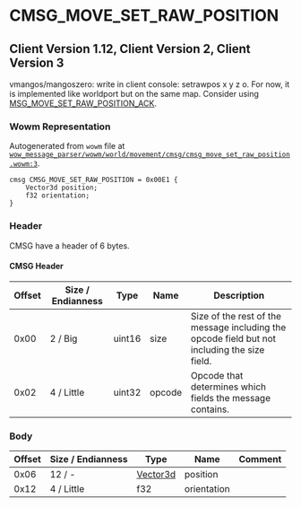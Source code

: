 # CMSG_MOVE_SET_RAW_POSITION

## Client Version 1.12, Client Version 2, Client Version 3

vmangos/mangoszero: write in client console: setrawpos x y z o. For now, it is implemented like worldport but on the same map. Consider using [MSG_MOVE_SET_RAW_POSITION_ACK](./msg_move_set_raw_position_ack.md).

### Wowm Representation

Autogenerated from `wowm` file at [`wow_message_parser/wowm/world/movement/cmsg/cmsg_move_set_raw_position.wowm:3`](https://github.com/gtker/wow_messages/tree/main/wow_message_parser/wowm/world/movement/cmsg/cmsg_move_set_raw_position.wowm#L3).
```rust,ignore
cmsg CMSG_MOVE_SET_RAW_POSITION = 0x00E1 {
    Vector3d position;
    f32 orientation;
}
```
### Header

CMSG have a header of 6 bytes.

#### CMSG Header

| Offset | Size / Endianness | Type   | Name   | Description |
| ------ | ----------------- | ------ | ------ | ----------- |
| 0x00   | 2 / Big           | uint16 | size   | Size of the rest of the message including the opcode field but not including the size field.|
| 0x02   | 4 / Little        | uint32 | opcode | Opcode that determines which fields the message contains.|

### Body

| Offset | Size / Endianness | Type | Name | Comment |
| ------ | ----------------- | ---- | ---- | ------- |
| 0x06 | 12 / - | [Vector3d](vector3d.md) | position |  |
| 0x12 | 4 / Little | f32 | orientation |  |

